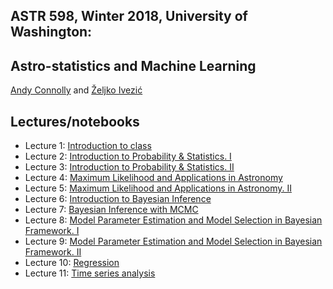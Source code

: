
## ASTR 598, Winter 2018, University of Washington: 
## Astro-statistics and Machine Learning  

[Andy Connolly](http://depts.washington.edu/astron/profile/connolly-andy/) and [Željko Ivezić](http://faculty.washington.edu/ivezic/) 

## Lectures/notebooks 
 *  Lecture 1: [Introduction to class](Week-0-Thu.pdf)
 *  Lecture 2: [Introduction to Probability & Statistics. I](Week-1-Tue.ipynb)
 *  Lecture 3: [Introduction to Probability & Statistics. II](Week-1-Thu.ipynb)
 *  Lecture 4: [Maximum Likelihood and Applications in Astronomy](Week-2-Thu.ipynb)
 *  Lecture 5: [Maximum Likelihood and Applications in Astronomy. II](Week-3-Thu.ipynb)
 *  Lecture 6: [Introduction to Bayesian Inference](Week-4-Tue-Class.ipynb)
 *  Lecture 7: [Bayesian Inference with MCMC](Week-4-Thu.ipynb)
 *  Lecture 8: [Model Parameter Estimation and Model Selection in Bayesian Framework. I](Week-5-Tue.ipynb)
 *  Lecture 9: [Model Parameter Estimation and Model Selection in Bayesian Framework. II](Week-5-Thu.ipynb)
 * Lecture 10: [Regression](Week-6-Tue.ipynb)
 * Lecture 11: [Time series analysis](Week-6-Thu.ipynb)

